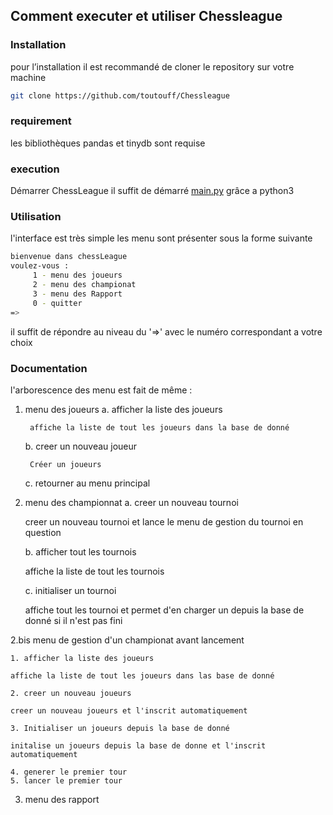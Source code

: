 ## Comment executer et utiliser Chessleague

### Installation

pour l’installation il est recommandé de cloner le repository sur votre machine

```bash
git clone https://github.com/toutouff/Chessleague
```

### requirement

les bibliothèques pandas et tinydb sont requise

### execution

Démarrer ChessLeague il suffit de démarré [main.py](http://main.py) grâce a python3

### Utilisation

l'interface est très  simple les menu sont présenter  sous la forme suivante 

```bash
bienvenue dans chessLeague
voulez-vous :
	 1 - menu des joueurs
	 2 - menu des championat
	 3 - menu des Rapport
	 0 - quitter
=>
```

il suffit de répondre au niveau du '=>' avec le numéro correspondant a votre choix

### Documentation

l'arborescence des menu est fait de même :

1. menu des joueurs
    a. afficher la liste des joueurs
        
        affiche la liste de tout les joueurs dans la base de donné
        
    b. creer un nouveau joueur
        
        Créer un joueurs 
        
    c. retourner au menu principal 
2. menu des championnat
	a. creer un nouveau tournoi

	creer un nouveau tournoi et lance le menu de gestion du tournoi en question 

	b. afficher tout les tournois

	affiche la liste de tout les tournois

	c. initialiser un tournoi

	affiche tout les tournoi et permet d'en charger un depuis la base de donné si il n'est pas fini
        

2.bis menu de gestion d'un championat avant lancement 

	1. afficher la liste des joueurs

	affiche la liste de tout les joueurs dans las base de donné

	2. creer un nouveau joueurs

	creer un nouveau joueurs et l'inscrit automatiquement

	3. Initialiser un joueurs depuis la base de donné

	initalise un joueurs depuis la base de donne et l'inscrit automatiquement

	4. generer le premier tour
	5. lancer le premier tour


3. menu des rapport
